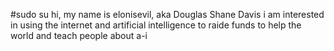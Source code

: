#sudo su 
hi, my name is elonisevil, aka Douglas Shane Davis
i am interested in using the internet and artificial intelligence to raide funds to help the world and teach people about a-i
